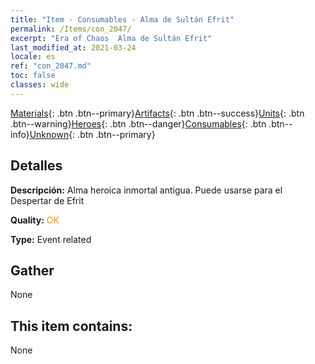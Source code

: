 ```yaml
---
title: "Item - Consumables - Alma de Sultán Efrit"
permalink: /Items/con_2047/
excerpt: "Era of Chaos  Alma de Sultán Efrit"
last_modified_at: 2021-03-24
locale: es
ref: "con_2047.md"
toc: false
classes: wide
---
```

 [Materials](/es/Items/){: .btn .btn--primary}[Artifacts](/es/Items/Artifacts/){: .btn .btn--success}[Units](/es/Items/Units/){: .btn .btn--warning}[Heroes](/es/Items/Heroes/){: .btn .btn--danger}[Consumables](/es/Items/Consumables/){: .btn .btn--info}[Unknown](/es/Items/Unknown/){: .btn .btn--primary}

## Detalles
 **Descripción:** Alma heroica inmortal antigua. Puede usarse para el Despertar de Efrit

 **Quality:** <span style="color: #FF8C00">OK</span>

 **Type:** Event related

## Gather

  None

## This item contains:

  None

